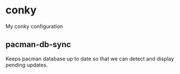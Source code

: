 # conky

My conky configuration

## pacman-db-sync

Keeps pacman database up to date so that we can detect and display pending updates.